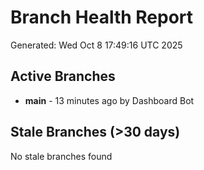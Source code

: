 # Branch Health Report
Generated: Wed Oct  8 17:49:16 UTC 2025

## Active Branches
- **main** - 13 minutes ago by Dashboard Bot

## Stale Branches (>30 days)
No stale branches found
